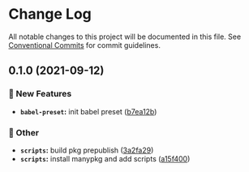 # Change Log

All notable changes to this project will be documented in this file. See
[Conventional Commits](https://conventionalcommits.org) for commit guidelines.

## 0.1.0 (2021-09-12)

### :rocket: New Features

- **`babel-preset`:** init babel preset
  ([b7ea12b](https://github.com/younho9/lib/commit/b7ea12b007c2affac4e5d4b2c7c2961287f90fc6))

### :broom: Other

- **`scripts`:** build pkg prepublish
  ([3a2fa29](https://github.com/younho9/lib/commit/3a2fa29deac0c6987a49c8b098e1f0d67bc55a4e))
- **`scripts`:** install manypkg and add scripts
  ([a15f400](https://github.com/younho9/lib/commit/a15f40033c36acb89989f1aa41739252e2e30e70))
